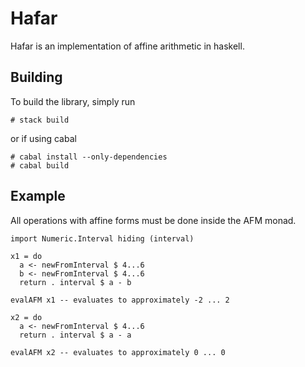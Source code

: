 # Hafar

Hafar is an implementation of affine arithmetic in haskell.

## Building

To build the library, simply run 
```
# stack build
```
or if using cabal 
```
# cabal install --only-dependencies
# cabal build
```

## Example

All operations with affine forms must be done inside the AFM monad.

```
import Numeric.Interval hiding (interval)

x1 = do
  a <- newFromInterval $ 4...6
  b <- newFromInterval $ 4...6
  return . interval $ a - b

evalAFM x1 -- evaluates to approximately -2 ... 2

x2 = do
  a <- newFromInterval $ 4...6
  return . interval $ a - a

evalAFM x2 -- evaluates to approximately 0 ... 0

```
